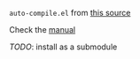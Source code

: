 `auto-compile.el` from [this source](https://github.com/emacscollective/auto-compile)

Check the [manual](https://github.com/emacscollective/auto-compile/blob/main/README.org)

*TODO*: install as a submodule
